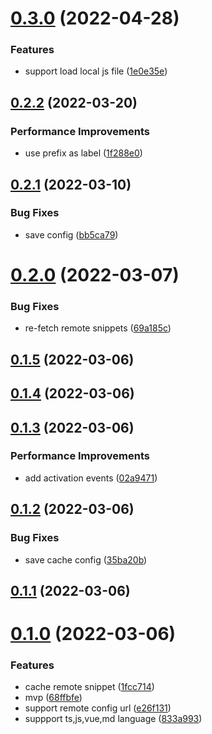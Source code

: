 # [0.3.0](https://github.com/0x-jerry/vscode-remote-snippets/compare/v0.2.2...v0.3.0) (2022-04-28)


### Features

* support load local js file ([1e0e35e](https://github.com/0x-jerry/vscode-remote-snippets/commit/1e0e35e65b4abe3e0138ee6e00a46fc2d02f8c85))



## [0.2.2](https://github.com/0x-jerry/vscode-remote-snippets/compare/v0.2.1...v0.2.2) (2022-03-20)


### Performance Improvements

* use prefix as label ([1f288e0](https://github.com/0x-jerry/vscode-remote-snippets/commit/1f288e0e3a1e426c95ce0b563b507b52104e7836))



## [0.2.1](https://github.com/0x-jerry/vscode-remote-snippets/compare/v0.2.0...v0.2.1) (2022-03-10)


### Bug Fixes

* save config ([bb5ca79](https://github.com/0x-jerry/vscode-remote-snippets/commit/bb5ca7917e0d5e79b6c8f747052b45c9d68fbf70))



# [0.2.0](https://github.com/0x-jerry/vscode-remote-snippets/compare/v0.1.5...v0.2.0) (2022-03-07)


### Bug Fixes

* re-fetch remote snippets ([69a185c](https://github.com/0x-jerry/vscode-remote-snippets/commit/69a185c825b98162fd3480f51fad5da67b1fd0db))



## [0.1.5](https://github.com/0x-jerry/vscode-remote-snippets/compare/v0.1.4...v0.1.5) (2022-03-06)



## [0.1.4](https://github.com/0x-jerry/vscode-remote-snippets/compare/v0.1.3...v0.1.4) (2022-03-06)



## [0.1.3](https://github.com/0x-jerry/vscode-remote-snippets/compare/v0.1.2...v0.1.3) (2022-03-06)


### Performance Improvements

* add activation events ([02a9471](https://github.com/0x-jerry/vscode-remote-snippets/commit/02a9471ff5ea45edfe3ea7ad195d4425b4b2d5ec))



## [0.1.2](https://github.com/0x-jerry/vscode-remote-snippets/compare/v0.1.1...v0.1.2) (2022-03-06)


### Bug Fixes

* save cache config ([35ba20b](https://github.com/0x-jerry/vscode-remote-snippets/commit/35ba20bf1ab839016ce2a9df812891abdefa7db6))



## [0.1.1](https://github.com/0x-jerry/vscode-remote-snippets/compare/v0.1.0...v0.1.1) (2022-03-06)



# [0.1.0](https://github.com/0x-jerry/vscode-remote-snippets/compare/68ffbfed9756661543e8643b8cdd97741b3e4c22...v0.1.0) (2022-03-06)


### Features

* cache remote snippet ([1fcc714](https://github.com/0x-jerry/vscode-remote-snippets/commit/1fcc714bf0dddf3a10fe7830033669264f911009))
* mvp ([68ffbfe](https://github.com/0x-jerry/vscode-remote-snippets/commit/68ffbfed9756661543e8643b8cdd97741b3e4c22))
* support remote config url ([e26f131](https://github.com/0x-jerry/vscode-remote-snippets/commit/e26f13146ed470f55c0dcd86f3e1d1234c621a6a))
* suppport ts,js,vue,md language ([833a993](https://github.com/0x-jerry/vscode-remote-snippets/commit/833a9933712880c89aa5400d96146ba77d52989d))



